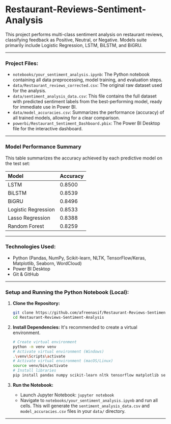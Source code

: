 # Restaurant-Reviews-Sentiment-Analysis
This project performs multi-class sentiment analysis on restaurant reviews, classifying feedback as Positive, Neutral, or Negative. Models suite primarily include Logistic Regression, LSTM, BiLSTM, and BiGRU.

---

### Project Files:

* `notebooks/your_sentiment_analysis.ipynb`: The Python notebook containing all data preprocessing, model training, and evaluation steps.
* `data/Restaurant_reviews_corrected.csv`: The original raw dataset used for the analysis.
* `data/sentiment_analysis_data.csv`: This file contains the full dataset with predicted sentiment labels from the best-performing model, ready for immediate use in Power BI.
* `data/model_accuracies.csv`: Summarizes the performance (accuracy) of all trained models, allowing for a clear comparison.
* `powerbi/Restaurant_Sentiment_Dashboard.pbix`: The Power BI Desktop file for the interactive dashboard.

---

### Model Performance Summary

This table summarizes the accuracy achieved by each predictive model on the test set:

| Model             | Accuracy   |
| :---------------- | :--------- |
| LSTM              | 0.8500     |
| BiLSTM            | 0.8539     |
| BiGRU             | 0.8496     |
| Logistic Regression | 0.8533     |
| Lasso Regression  | 0.8388     |
| Random Forest     | 0.8259     |


---

### Technologies Used:

* Python (Pandas, NumPy, Scikit-learn, NLTK, TensorFlow/Keras, Matplotlib, Seaborn, WordCloud)
* Power BI Desktop
* Git & GitHub

---

### Setup and Running the Python Notebook (Local):

1.  **Clone the Repository:**
    ```bash
    git clone https://github.com/afreenasif/Restaurant-Reviews-Sentiment-Analysis.git
    cd Restaurant-Reviews-Sentiment-Analysis
    ```

2.  **Install Dependencies:** It's recommended to create a virtual environment.
    ```bash
    # Create virtual environment
    python -m venv venv
    # Activate virtual environment (Windows)
    .\venv\Scripts\activate
    # Activate virtual environment (macOS/Linux)
    source venv/bin/activate
    # Install libraries
    pip install pandas numpy scikit-learn nltk tensorflow matplotlib seaborn wordcloud
    ```

3.  **Run the Notebook:**
    * Launch Jupyter Notebook: `jupyter notebook`
    * Navigate to `notebooks/your_sentiment_analysis.ipynb` and run all cells. This will generate the `sentiment_analysis_data.csv` and `model_accuracies.csv` files in your `data/` directory.

---
